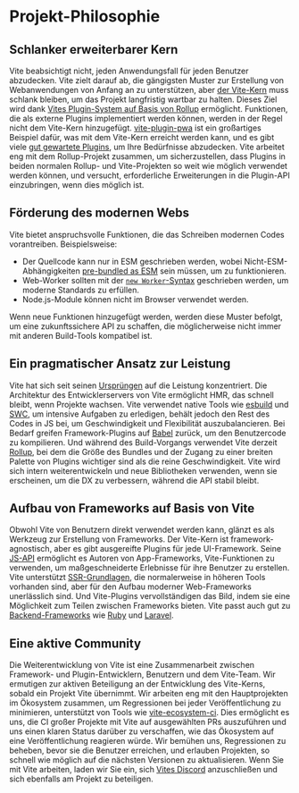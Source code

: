 # Projekt-Philosophie

## Schlanker erweiterbarer Kern

Vite beabsichtigt nicht, jeden Anwendungsfall für jeden Benutzer abzudecken. Vite zielt darauf ab, die gängigsten Muster zur Erstellung von Webanwendungen von Anfang an zu unterstützen, aber [der Vite-Kern](https://github.com/vitejs/vite) muss schlank bleiben, um das Projekt langfristig wartbar zu halten. Dieses Ziel wird dank [Vites Plugin-System auf Basis von Rollup](./api-plugin.md) ermöglicht. Funktionen, die als externe Plugins implementiert werden können, werden in der Regel nicht dem Vite-Kern hinzugefügt. [vite-plugin-pwa](https://vite-pwa-org.netlify.app/) ist ein großartiges Beispiel dafür, was mit dem Vite-Kern erreicht werden kann, und es gibt viele [gut gewartete Plugins](https://github.com/vitejs/awesome-vite#plugins), um Ihre Bedürfnisse abzudecken. Vite arbeitet eng mit dem Rollup-Projekt zusammen, um sicherzustellen, dass Plugins in beiden normalen Rollup- und Vite-Projekten so weit wie möglich verwendet werden können, und versucht, erforderliche Erweiterungen in die Plugin-API einzubringen, wenn dies möglich ist.

## Förderung des modernen Webs

Vite bietet anspruchsvolle Funktionen, die das Schreiben modernen Codes vorantreiben. Beispielsweise:

- Der Quellcode kann nur in ESM geschrieben werden, wobei Nicht-ESM-Abhängigkeiten [pre-bundled as ESM](./dep-pre-bundling) sein müssen, um zu funktionieren.
- Web-Worker sollten mit der [`new Worker`-Syntax](./features#web-workers) geschrieben werden, um moderne Standards zu erfüllen.
- Node.js-Module können nicht im Browser verwendet werden.

Wenn neue Funktionen hinzugefügt werden, werden diese Muster befolgt, um eine zukunftssichere API zu schaffen, die möglicherweise nicht immer mit anderen Build-Tools kompatibel ist.

## Ein pragmatischer Ansatz zur Leistung

Vite hat sich seit seinen [Ursprüngen](./why.md) auf die Leistung konzentriert. Die Architektur des Entwicklerservers von Vite ermöglicht HMR, das schnell bleibt, wenn Projekte wachsen. Vite verwendet native Tools wie [esbuild](https://esbuild.github.io/) und [SWC](https://github.com/vitejs/vite-plugin-react-swc), um intensive Aufgaben zu erledigen, behält jedoch den Rest des Codes in JS bei, um Geschwindigkeit und Flexibilität auszubalancieren. Bei Bedarf greifen Framework-Plugins auf [Babel](https://babeljs.io/) zurück, um den Benutzercode zu kompilieren. Und während des Build-Vorgangs verwendet Vite derzeit [Rollup](https://rollupjs.org/), bei dem die Größe des Bundles und der Zugang zu einer breiten Palette von Plugins wichtiger sind als die reine Geschwindigkeit. Vite wird sich intern weiterentwickeln und neue Bibliotheken verwenden, wenn sie erscheinen, um die DX zu verbessern, während die API stabil bleibt.

## Aufbau von Frameworks auf Basis von Vite

Obwohl Vite von Benutzern direkt verwendet werden kann, glänzt es als Werkzeug zur Erstellung von Frameworks. Der Vite-Kern ist framework-agnostisch, aber es gibt ausgereifte Plugins für jede UI-Framework. Seine [JS-API](./api-javascript.md) ermöglicht es Autoren von App-Frameworks, Vite-Funktionen zu verwenden, um maßgeschneiderte Erlebnisse für ihre Benutzer zu erstellen. Vite unterstützt [SSR-Grundlagen](./ssr.md), die normalerweise in höheren Tools vorhanden sind, aber für den Aufbau moderner Web-Frameworks unerlässlich sind. Und Vite-Plugins vervollständigen das Bild, indem sie eine Möglichkeit zum Teilen zwischen Frameworks bieten. Vite passt auch gut zu [Backend-Frameworks](./backend-integration.md) wie [Ruby](https://vite-ruby.netlify.app/) und [Laravel](https://laravel.com/docs/10.x/vite).

## Eine aktive Community

Die Weiterentwicklung von Vite ist eine Zusammenarbeit zwischen Framework- und Plugin-Entwicklern, Benutzern und dem Vite-Team. Wir ermutigen zur aktiven Beteiligung an der Entwicklung des Vite-Kerns, sobald ein Projekt Vite übernimmt. Wir arbeiten eng mit den Hauptprojekten im Ökosystem zusammen, um Regressionen bei jeder Veröffentlichung zu minimieren, unterstützt von Tools wie [vite-ecosystem-ci](https://github.com/vitejs/vite-ecosystem-ci). Dies ermöglicht es uns, die CI großer Projekte mit Vite auf ausgewählten PRs auszuführen und uns einen klaren Status darüber zu verschaffen, wie das Ökosystem auf eine Veröffentlichung reagieren würde. Wir bemühen uns, Regressionen zu beheben, bevor sie die Benutzer erreichen, und erlauben Projekten, so schnell wie möglich auf die nächsten Versionen zu aktualisieren. Wenn Sie mit Vite arbeiten, laden wir Sie ein, sich [Vites Discord](https://chat.vitejs.dev) anzuschließen und sich ebenfalls am Projekt zu beteiligen.
